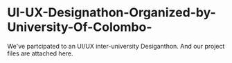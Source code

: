 # UI-UX-Designathon-Organized-by-University-Of-Colombo-
We've partcipated to an UI/UX inter-university Desiganthon. And our project files are attached here.
